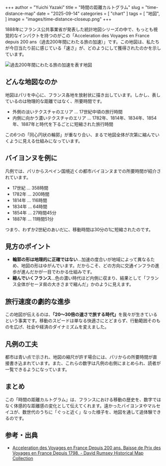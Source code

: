 +++
author = "Yuichi Yazaki"
title = "時間の距離カルトグラム"
slug = "time-distance-map"
date = "2025-09-14"
categories = [
    "chart"
]
tags = [
    "地図",
]
image = "images/time-distance-closeup.png"
+++

1888年にフランス公共事業省が発表した統計地図シリーズの中で、もっとも視覚的なインパクトを持つのがこの「Acceleration des Voyages en France depuis 200 ans（過去200年間にわたる旅の加速）」です。この地図は、私たちが今日当たり前に感じている「速さ」が、どのようにして獲得されたのかを示しています。

<!--more-->

![過去200年間にわたる旅の加速を表す地図](images/time-distance-full.png)


## どんな地図なのか

地図はパリを中心に、フランス各地を放射状に描き出しています。しかし、表しているのは物理的な距離ではなく、所要時間です。

- 外側の淡いテクスチャのエリア … 17世紀中頃の旅行時間
- 内側に向かう濃いテクスチャのエリア … 1782年、1814年、1834年、1854年、1887年と時代を下るごとに短縮された旅行時間

この6つの「同心円状の輪郭」が重なり合い、まるで地図全体が次第に縮んでいくように見える仕組みになっています。


## バイヨンヌを例に

凡例では、パリからスペイン国境近くの都市バイヨンヌまでの所要時間が紹介されています。

- 17世紀 … 358時間
- 1782年 … 200時間
- 1814年 … 116時間
- 1834年 … 64時間
- 1854年 … 27時間45分
- 1887年 … 11時間51分

つまり、わずか2世紀のあいだに、移動時間は30分の1に短縮されたのです。



## 見方のポイント

- <b>輪郭の形は地理的に正確ではない</b>...加速の度合いが地域によって異なるため、地図の形はゆがんでいます。だからこそ、どの方向に交通インフラの進歩が進んだかが一目でわかる仕組みです。
- <b>縮んでいくフランス</b>...色の濃い時代ほど内側に収まり、結果として「フランス全体がセーヌ県の大きさまで縮んだ」かのように見えます。


## 旅行速度の劇的な進歩

この地図が伝えるのは、<b>「20〜30倍の速さで旅する時代」</b>を我々が生きているという事実です。移動のスピードは単なる快適さにとどまらず、行動範囲そのものを広げ、社会や経済のダイナミズムを変えました。


## 凡例の工夫

都市は青い点で示され、地図の縮尺が許す場合には、パリからの所要時間が直接書き込まれています。また、これらの数字は凡例の右側にまとめられ、読者が一覧できるようになっています。


## まとめ

この「時間の距離カルトグラム」は、フランスにおける移動の歴史を、数字ではなく体感的な距離感の変化として伝えてくれます。遠かったバイヨンヌやマルセイユが、数世代のうちに「ぐっと近く」なった様子を、地図を通して追体験できるのです。



## 参考・出典

 - [Acceleration des Voyages en France Depuis 200 ans. Baisse de Prix des Voyages en France Depuis 1798. - David Rumsey Historical Map Collection](https://www.davidrumsey.com/luna/servlet/detail/RUMSEY~8~1~309372~90079254)

